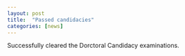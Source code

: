 ```yaml
---
layout: post
title:  "Passed candidacies"
categories: [news]
---
```

Successfully cleared the Dorctoral Candidacy examinations.

